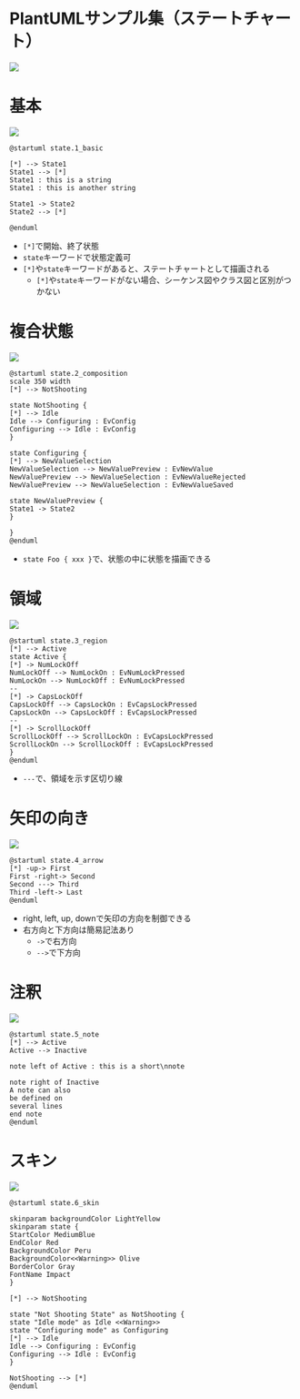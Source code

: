 # PlantUMLサンプル集（ステートチャート）

![](statechart-diagram/uml_statechart.png)

# 基本
![](statechart-diagram/state.1_basic.png)
```
@startuml state.1_basic

[*] --> State1 
State1 --> [*] 
State1 : this is a string 
State1 : this is another string

State1 -> State2 
State2 --> [*]

@enduml
```

- `[*]`で開始、終了状態
- `state`キーワードで状態定義可
- `[*]`や`state`キーワードがあると、ステートチャートとして描画される
    - `[*]`や`state`キーワードがない場合、シーケンス図やクラス図と区別がつかない


# 複合状態
![](statechart-diagram/state.2_composition.png)
```
@startuml state.2_composition
scale 350 width 
[*] --> NotShooting

state NotShooting { 
[*] --> Idle 
Idle --> Configuring : EvConfig 
Configuring --> Idle : EvConfig 
}

state Configuring { 
[*] --> NewValueSelection 
NewValueSelection --> NewValuePreview : EvNewValue 
NewValuePreview --> NewValueSelection : EvNewValueRejected 
NewValuePreview --> NewValueSelection : EvNewValueSaved

state NewValuePreview { 
State1 -> State2
}

}
@enduml
```

- `state Foo { xxx }`で、状態の中に状態を描画できる

# 領域
![](statechart-diagram/state.3_region.png)
```
@startuml state.3_region
[*] --> Active
state Active { 
[*] -> NumLockOff 
NumLockOff --> NumLockOn : EvNumLockPressed 
NumLockOn --> NumLockOff : EvNumLockPressed
--
[*] -> CapsLockOff 
CapsLockOff --> CapsLockOn : EvCapsLockPressed 
CapsLockOn --> CapsLockOff : EvCapsLockPressed 
--
[*] -> ScrollLockOff 
ScrollLockOff --> ScrollLockOn : EvCapsLockPressed 
ScrollLockOn --> ScrollLockOff : EvCapsLockPressed 
}
@enduml
```

- `---`で、領域を示す区切り線

# 矢印の向き
![](statechart-diagram/state.4_arrow.png)
```
@startuml state.4_arrow
[*] -up-> First 
First -right-> Second 
Second ---> Third 
Third -left-> Last
@enduml
```

- right, left, up, downで矢印の方向を制御できる
- 右方向と下方向は簡易記法あり
    - `->`で右方向
    - `-->`で下方向


# 注釈
![](statechart-diagram/state.5_note.png)
```
@startuml state.5_note
[*] --> Active 
Active --> Inactive

note left of Active : this is a short\nnote

note right of Inactive 
A note can also 
be defined on 
several lines 
end note
@enduml
```

# スキン
![](statechart-diagram/state.6_skin.png)
```
@startuml state.6_skin

skinparam backgroundColor LightYellow 
skinparam state { 
StartColor MediumBlue 
EndColor Red 
BackgroundColor Peru 
BackgroundColor<<Warning>> Olive 
BorderColor Gray 
FontName Impact 
}

[*] --> NotShooting

state "Not Shooting State" as NotShooting {
state "Idle mode" as Idle <<Warning>> 
state "Configuring mode" as Configuring 
[*] --> Idle 
Idle --> Configuring : EvConfig 
Configuring --> Idle : EvConfig 
}

NotShooting --> [*] 
@enduml
```
